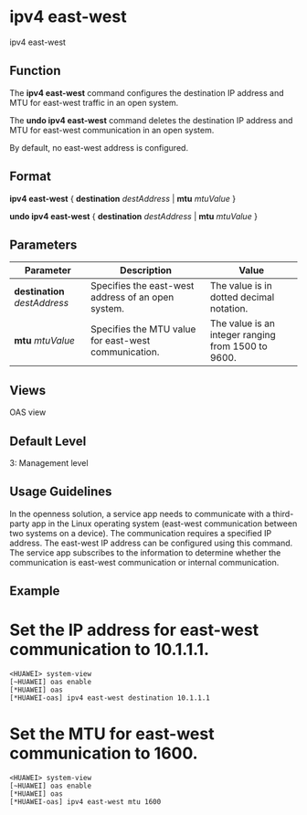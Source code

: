 ipv4 east-west
==============

ipv4 east-west

Function
--------



The **ipv4 east-west** command configures the destination IP address and MTU for east-west traffic in an open system.

The **undo ipv4 east-west** command deletes the destination IP address and MTU for east-west communication in an open system.



By default, no east-west address is configured.


Format
------

**ipv4 east-west** { **destination** *destAddress* | **mtu** *mtuValue* }

**undo ipv4 east-west** { **destination** *destAddress* | **mtu** *mtuValue* }


Parameters
----------

| Parameter | Description | Value |
| --- | --- | --- |
| **destination** *destAddress* | Specifies the east-west address of an open system. | The value is in dotted decimal notation. |
| **mtu** *mtuValue* | Specifies the MTU value for east-west communication. | The value is an integer ranging from 1500 to 9600. |



Views
-----

OAS view


Default Level
-------------

3: Management level


Usage Guidelines
----------------

In the openness solution, a service app needs to communicate with a third-party app in the Linux operating system (east-west communication between two systems on a device). The communication requires a specified IP address. The east-west IP address can be configured using this command. The service app subscribes to the information to determine whether the communication is east-west communication or internal communication.


Example
-------

# Set the IP address for east-west communication to 10.1.1.1.
```
<HUAWEI> system-view
[~HUAWEI] oas enable
[*HUAWEI] oas
[*HUAWEI-oas] ipv4 east-west destination 10.1.1.1

```

# Set the MTU for east-west communication to 1600.
```
<HUAWEI> system-view
[~HUAWEI] oas enable
[*HUAWEI] oas
[*HUAWEI-oas] ipv4 east-west mtu 1600

```